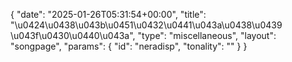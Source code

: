 {
    "date": "2025-01-26T05:31:54+00:00",
    "title": "\u0424\u0438\u043b\u0451\u0432\u0441\u043a\u0438\u0439 \u043f\u0430\u0440\u043a",
    "type": "miscellaneous",
    "layout": "songpage",
    "params": {
        "id": "neradisp",
        "tonality": ""
    }
}